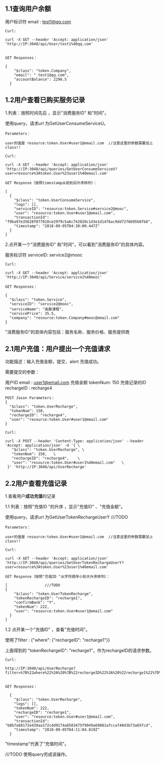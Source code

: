 ## 1.1查询用户余额

用户标识符 email : test1@qq.com

```
Curl:

curl -X GET --header 'Accept: application/json' 'http://IP:3040/api/User/test1%40qq.com'


GET Responses：

{
    "$class": "token.Company",
    "email": " test1@qq.com",
    "accountBalance": 2296.5
  }
```





## 1.2用户查看已购买服务记录

1.列表：按照时间先后 ，显示"消费服务ID" 和"时间"。

使用query，请求url 为GetUserConsumeServiceU。

```
Parameters：

user的值是 resource:token.User#user1@email.com  //注意这里的参数需要加上class!!

Curl:

curl -X GET --header 'Accept: application/json' 'http://IP:3040/api/queries/GetUserConsumeServiceU?user=resource%3Atoken.User%23user1%40email.com'

GET Response（按照timestamp从前到后升序排列）：

[
  {
    "$class": "token.UserConsumeService",
    "logs": [],
    "serviceID": "resource:token.Service#service2@mooc",
    "user": "resource:token.User#user1@email.com",
    "transactionId": "f9ba97e35628f077810ce2979c5a6c742020c1d3e1d1476ac9dd72f669568fb8",
    "timestamp": "2018-09-05T04:30:00.447Z"
  }
]
```



2.点开某一个"消费服务ID" 和"时间"，可以看到"消费服务ID"的具体内容。

服务标识符 serviceID:  service2@mooc

```
Curl:

curl -X GET --header 'Accept: application/json' 'http://IP:3040/api/Service/service2%40mooc'

GET Responses：

{
  "$class": "token.Service",
  "serviceID": "service2@mooc",
  "serviceName": "高数课程",
  "servicePrice": 35.5,
  "company": "resource:token.Company#mooc@email.com"
}
```

"消费服务ID"的具体内容包括：服务名称、服务价格、服务提供商



## 2.1用户充值：用户提出一个充值请求

功能描述：输入充值金额，提交，alert 充值成功。

需要提交的参数：

用户ID email :  user1@email.com
充值金额 tokenNum:  150
充值记录的ID rechargeID :  recharge4

```
POST Jason Parameters：
{
  "$class": "token.UserRecharge",
  "tokenNum": 150,  
  "rechargeID": "recharge4",   
  "user": "resource:token.User#user1@email.com"  
}

Curl:

curl -X POST --header 'Content-Type: application/json' --header 'Accept: application/json' -d '{ \ 
   "$class": "token.UserRecharge", \ 
   "tokenNum": 150,   \ 
   "rechargeID": "recharge4",    \ 
   "user": "resource:token.User#user1%40email.com"   \ 
 }' 'http://IP:3040/api/UserRecharge'
```



## 2.2用户查看充值记录

1.查看用户**成功充值**的记录



1.1 列表：按照"充值ID "的升序 ，显示"充值ID" 、"充值金额"。

使用query，请求url 为GetUserTokenRechargeUserY     ///TODO

```
Parameters：

user的值是 resource:token.User#user1@email.com  //注意这里的参数需要加上class!!

Curl:

curl -X GET --header 'Accept: application/json' 'http://IP:3040/api/queries/GetUserTokenRechargeUserY?user=resource%3Atoken.User%23user1%40email.com'

GET Response（按照"充值ID "从字符顺序小到大升序排列）：

[                 ///TODO
{
    "$class": "token.UserTokenRecharge",
    "tokenRechargeID": "recharge1",
    "confirmBank": "Y",
    "tokenNum": 222,
    "user": "resource:token.User#user1@email.com"
  }
]
```



1.2  点开某一个"充值ID" ，查看"充值时间"。

使用了filter :  {"where": {"rechargeID": "recharge1"}}

上面得到的 "tokenRechargeID": "recharge1"，作为rechargeID的请求参数。

```
Curl:

http://IP:3040/api/UserRecharge?filter=%7B%22where%22%3A%20%7B%22rechargeID%22%3A%20%22recharge1%22%7D%7D


GET Responses：

  {
    "$class": "token.UserRecharge",
    "logs": [],
    "tokenNum": 222,
    "rechargeID": "recharge1",
    "user": "resource:token.User#user1@email.com",
    "transactionId": "b8b7a68172e439aa172c4d91f4a8583475f9949a69881afcca74843b73a65fcd",
    "timestamp": "2018-09-05T04:11:04.819Z"
  }
```

 "timestamp"代表了"充值时间"。



///TODO 使用query完成该操作。





